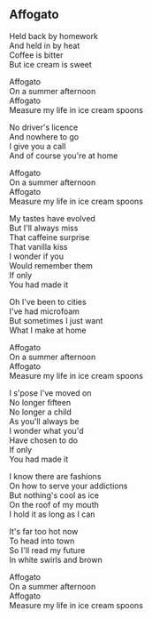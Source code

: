 ## Affogato

Held back by homework  
And held in by heat  
Coffee is bitter  
But ice cream is sweet  

Affogato  
On a summer afternoon  
Affogato  
Measure my life in ice cream spoons  

No driver's licence  
And nowhere to go  
I give you a call  
And of course you're at home  

Affogato  
On a summer afternoon  
Affogato  
Measure my life in ice cream spoons  

My tastes have evolved  
But I'll always miss  
That caffeine surprise  
That vanilla kiss  
I wonder if you  
Would remember them  
If only  
You had made it  

Oh I've been to cities  
I've had microfoam  
But sometimes I just want  
What I make at home  

Affogato  
On a summer afternoon  
Affogato  
Measure my life in ice cream spoons  

I s'pose I've moved on  
No longer fifteen  
No longer a child  
As you'll always be  
I wonder what you'd  
Have chosen to do  
If only  
You had made it  

I know there are fashions  
On how to serve your addictions  
But nothing's cool as ice  
On the roof of my mouth  
I hold it as long as I can  

It's far too hot now  
To head into town  
So I'll read my future  
In white swirls and brown  

Affogato  
On a summer afternoon  
Affogato  
Measure my life in ice cream spoons  
